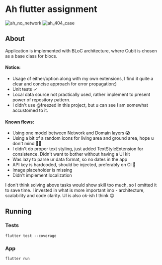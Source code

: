 # Ah flutter assignment

![ah_no_network](https://user-images.githubusercontent.com/1181883/139067997-0eb36a7f-79d7-462c-ab39-cb73967dcebc.gif)
![ah_404_case](https://user-images.githubusercontent.com/1181883/139068202-06a25410-69c9-4f2d-bf2f-7c0acd945389.gif)


## About

Application is implemented with BLoC architecture, where Cubit is chosen as a base class for blocs.


#### Notice:
- Usage of either/option along with my own extensions, I find it quite a clear and concise approach for  error propagation:)
- Unit tests ✓
- Local data source not practically used, rather implement to present power of repository pattern.
- I didn't use @freezed in this project, but u can see I am somewhat accustomed to it.

#### Known flows:
- Using one model between Network and Domain layers 😱
- Using a bit of a random icons for living area and ground area, hope u don't mind 🤷‍♀️
- I didn't do proper text styling, just added TextStyleExtension for consistence. Didn't want to bother without having a UI kit
- Was lazy to parse ur data format, so no dates in the app
- API key is hardcoded, should be injected, preferably on CI 🔑
- Image placeholder is missing
- Didn't implement localization

I don't think solving above tasks would show skill too much, so I omitted it to save time.
I invested in what is more important imo - architecture, scalability and code clarity.
UI is also ok-ish I think 😊

## Running

### Tests
 `flutter test --coverage`

### App
`flutter run`
